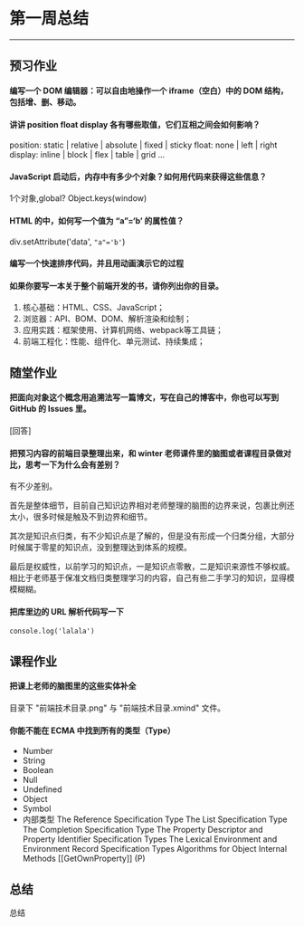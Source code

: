 # 第一周总结
---
## 预习作业

#### 编写一个 DOM 编辑器：可以自由地操作一个 iframe（空白）中的 DOM 结构，包括增、删、移动。


#### 讲讲 position float display 各有哪些取值，它们互相之间会如何影响？
position: static | relative | absolute | fixed | sticky
float: none | left | right
display: inline | block | flex | table | grid ...

 #### JavaScript 启动后，内存中有多少个对象？如何用代码来获得这些信息？
1个对象,global? Object.keys(window)

#### HTML 的中，如何写一个值为 “a”=‘b’ 的属性值？
div.setAttribute('data', `"a"='b'`)

#### 编写一个快速排序代码，并且用动画演示它的过程



#### 如果你要写一本关于整个前端开发的书，请你列出你的目录。

1. 核心基础：HTML、CSS、JavaScript；
2. 浏览器：API、BOM、DOM、解析渲染和绘制； 
3. 应用实践：框架使用、计算机网络、webpack等工具链；
4. 前端工程化：性能、组件化、单元测试、持续集成；

## 随堂作业

#### 把面向对象这个概念用追溯法写一篇博文，写在自己的博客中，你也可以写到 GitHub 的 Issues 里。
[回答]

#### 把预习内容的前端目录整理出来，和 winter 老师课件里的脑图或者课程目录做对比，思考一下为什么会有差别？

有不少差别。

首先是整体细节，目前自己知识边界相对老师整理的脑图的边界来说，包裹比例还太小，很多时候是触及不到边界和细节。

其次是知识点归类，有不少知识点是了解的，但是没有形成一个归类分组，大部分时候属于零星的知识点，没到整理达到体系的规模。

最后是权威性，以前学习的知识点，一是知识点零散，二是知识来源性不够权威。相比于老师基于保准文档归类整理学习的内容，自己有些二手学习的知识，显得模模糊糊。

#### 把库里边的 URL 解析代码写一下
```
console.log('lalala')
```

## 课程作业

#### 把课上老师的脑图里的这些实体补全
目录下 "前端技术目录.png" 与 "前端技术目录.xmind" 文件。

#### 你能不能在 ECMA 中找到所有的类型（Type）
- Number
- String
- Boolean
- Null
- Undefined
- Object
- Symbol
- 内部类型
    The Reference Specification Type
	The List Specification Type
	The Completion Specification Type
	The Property Descriptor and Property Identifier Specification Types
	 The Lexical Environment and Environment Record Specification Types
	Algorithms for Object Internal Methods
	 [[GetOwnProperty]] (P)


## 总结
总结